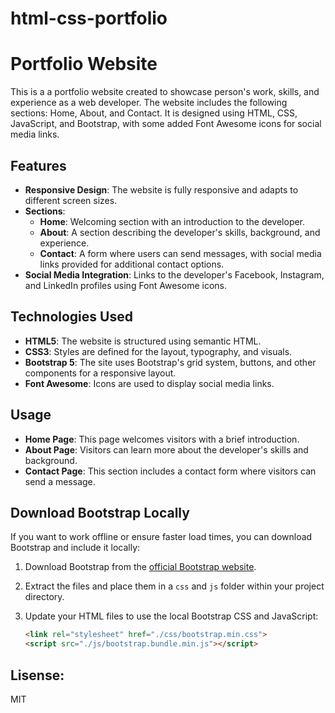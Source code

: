 # html-css-portfolio

# Portfolio Website

This is a a portfolio website created to showcase person's work, skills, and experience as a web developer. The website includes the following sections: Home, About, and Contact. It is designed using HTML, CSS, JavaScript, and Bootstrap, with some added Font Awesome icons for social media links.

## Features

- **Responsive Design**: The website is fully responsive and adapts to different screen sizes.
- **Sections**:
  - **Home**: Welcoming section with an introduction to the developer.
  - **About**: A section describing the developer's skills, background, and experience.
  - **Contact**: A form where users can send messages, with social media links provided for additional contact options.
- **Social Media Integration**: Links to the developer's Facebook, Instagram, and LinkedIn profiles using Font Awesome icons.

## Technologies Used

- **HTML5**: The website is structured using semantic HTML.
- **CSS3**: Styles are defined for the layout, typography, and visuals.
- **Bootstrap 5**: The site uses Bootstrap's grid system, buttons, and other components for a responsive layout.
- **Font Awesome**: Icons are used to display social media links.

## Usage
- **Home Page**: This page welcomes visitors with a brief introduction.
- **About Page**: Visitors can learn more about the developer's skills and background.
- **Contact Page**: This section includes a contact form where visitors can send a message.

## Download Bootstrap Locally

If you want to work offline or ensure faster load times, you can download Bootstrap and include it locally:

1. Download Bootstrap from the [official Bootstrap website](https://getbootstrap.com/docs/5.3/getting-started/download/).

2. Extract the files and place them in a `css` and `js` folder within your project directory.

3. Update your HTML files to use the local Bootstrap CSS and JavaScript:

   ```html
   <link rel="stylesheet" href="./css/bootstrap.min.css">
   <script src="./js/bootstrap.bundle.min.js"></script>

## Lisense:

MIT


